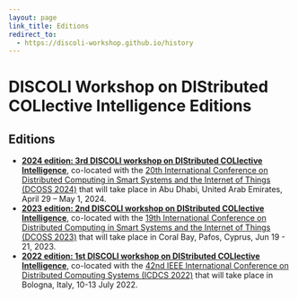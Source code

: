 ```yaml
---
layout: page
link_title: Editions
redirect_to:
  - https://discoli-workshop.github.io/history
---
```


<script type="text/javascript">
window.location.replace("https://discoli-workshop.github.io/history");
</script>

# **DISCOLI** Workshop on **DIS**tributed **COL**lective **I**ntelligence Editions <!-- **** -->

## Editions

- **[2024 edition: 3rd DISCOLI workshop on DIStributed COLlective Intelligence](https://discoli-workshop.github.io/2024)**, co-located with the [20th International Conference on Distributed Computing in Smart Systems and the Internet of Things (DCOSS 2024)](https://dcoss.org/) that will take place in Abu Dhabi, United Arab Emirates, April 29 – May 1, 2024.
- **[2023 edition: 2nd DISCOLI workshop on DIStributed COLlective Intelligence](https://discoli-workshop.github.io/2023)**, co-located with the [19th International Conference on Distributed Computing in Smart Systems and the Internet of Things (DCOSS 2023)](https://dcoss.org/) that will take place in Coral Bay, Pafos, Cyprus, Jun 19 - 21, 2023.
- **[2022 edition: 1st DISCOLI workshop on DIStributed COLlective Intelligence](https://discoli-workshop.github.io/2022)**, co-located with the [42nd IEEE International Conference on Distributed Computing Systems (ICDCS 2022)](https://icdcs2022.icdcs.org/) that will take place in Bologna, Italy, 10-13 July 2022.
